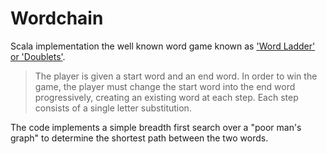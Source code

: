 # Wordchain

Scala implementation the well known word game known as ['Word Ladder' or 'Doublets'](https://en.wikipedia.org/wiki/Word_ladder).

> The player is given a start word and an end word. In order to win the game, the player must change the start word into the end word progressively, creating an existing word at each step. Each step consists of a single letter substitution.

The code implements a simple breadth first search over a "poor man's graph" to determine the shortest path between the two words. 
